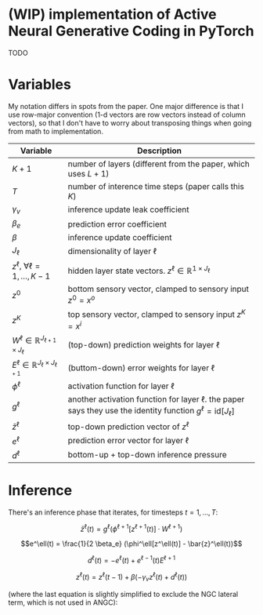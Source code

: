 # (WIP) implementation of Active Neural Generative Coding in PyTorch

TODO

# Variables

My notation differs in spots from the paper. One major difference is that I use row-major convention (1-d vectors are row vectors instead of column vectors), so that I don't have to worry about transposing things when going from math to implementation.


| Variable | Description |
| --- | --- |
| $K + 1$ | number of layers (different from the paper, which uses $L+1$) |
| $T$ | number of interence time steps (paper calls this $K$) |
| $\gamma_v$ | inference update leak coefficient |
| $\beta_e$ | prediction error coefficient |
| $\beta$ | inference update coefficient |
| $J_\ell$ | dimensionality of layer $\ell$ |
| $z^\ell$, $\forall \ell = 1, \ldots, K-1$ | hidden layer state vectors. $z^\ell \in \mathbb{R}^{1 \times J_\ell}$ |
| $z^0$ | bottom sensory vector, clamped to sensory input $z^0 = x^o$ |
| $z^K$ | top sensory vector, clamped to sensory input $z^K = x^i$ |
| $W^{\ell} \in \mathbb{R}^{J_{\ell+1} \times J_{\ell}}$ | (top-down) prediction weights for layer $\ell$ |
| $E^{\ell} \in \mathbb{R}^{J_{\ell} \times J_{\ell+1}}$ | (buttom-down) error weights for layer $\ell$ |
| $\phi^\ell$ | activation function for layer $\ell$ |
| $g^\ell$ | another activation function for layer $\ell$. the paper says they use the identity function $g^\ell = \text{id}[J_\ell]$ |
| $\bar{z}^\ell$ | top-down prediction vector of $z^\ell$ |
| $e^\ell$ | prediction error vector for layer $\ell$ |
| $d^\ell$ | bottom-up + top-down inference pressure |


# Inference

There's an inference phase that iterates, for timesteps $t = 1, \dots, T$:

$$\bar{z}^\ell(t) = g^{\ell}(\phi^{\ell + 1}[z^{\ell + 1}(t)] \cdot W^{\ell + 1})$$

$$e^\ell(t) = \frac{1}{2 \beta_e} (\phi^\ell[z^\ell(t)] - \bar{z}^\ell(t))$$

$$d^\ell(t) = -e^{\ell}(t) + e^{\ell-1}(t) E^{\ell+1}$$

$$z^\ell(t) = z^\ell(t-1) + \beta (- \gamma_v z^{\ell}(t) + d^{\ell}(t))$$

(where the last equation is slightly simplified to exclude the NGC lateral term, which is not used in ANGC):